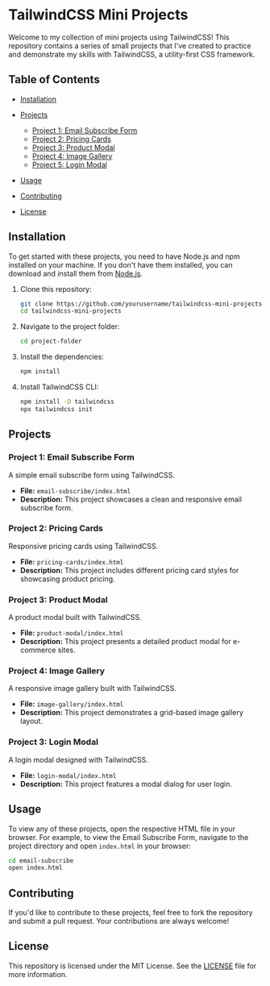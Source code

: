# TailwindCSS Mini Projects

Welcome to my collection of mini projects using TailwindCSS! This repository contains a series of small projects that I've created to practice and demonstrate my skills with TailwindCSS, a utility-first CSS framework.

## Table of Contents

- [Installation](#installation)
- [Projects](#projects)
  - [Project 1: Email Subscribe Form](#project-1-email-subscribe-form)
  - [Project 2: Pricing Cards](#project-2-pricing-cards)
  - [Project 3: Product Modal](#project-3-product-modal)
  - [Project 4: Image Gallery](#project-4-image-gallery)
  - [Project 5: Login Modal](#project-5-login-modal)

- [Usage](#usage)
- [Contributing](#contributing)
- [License](#license)

## Installation

To get started with these projects, you need to have Node.js and npm installed on your machine. If you don't have them installed, you can download and install them from [Node.js](https://nodejs.org/).

1. Clone this repository:

   ```bash
   git clone https://github.com/yourusername/tailwindcss-mini-projects.git
   cd tailwindcss-mini-projects
   ```

2. Navigate to the project folder:

   ```bash
   cd project-folder
   ```

3. Install the dependencies:

   ```bash
   npm install
   ```

4. Install TailwindCSS CLI:

   ```bash
   npm install -D tailwindcss
   npx tailwindcss init
   ```

## Projects

### Project 1: Email Subscribe Form

A simple email subscribe form using TailwindCSS.

- **File:** `email-subscribe/index.html`
- **Description:** This project showcases a clean and responsive email subscribe form.

### Project 2: Pricing Cards

Responsive pricing cards using TailwindCSS.

- **File:** `pricing-cards/index.html`
- **Description:** This project includes different pricing card styles for showcasing product pricing.

### Project 3: Product Modal

A product modal built with TailwindCSS.

- **File:** `product-modal/index.html`
- **Description:** This project presents a detailed product modal for e-commerce sites.
  
 ### Project 4: Image Gallery

A responsive image gallery built with TailwindCSS.

- **File:** `image-gallery/index.html`
- **Description:** This project demonstrates a grid-based image gallery layout.

### Project 3: Login Modal

A login modal designed with TailwindCSS.

- **File:** `login-modal/index.html`
- **Description:** This project features a modal dialog for user login.


## Usage

To view any of these projects, open the respective HTML file in your browser. For example, to view the Email Subscribe Form, navigate to the project directory and open `index.html` in your browser:

```bash
cd email-subscribe
open index.html
```

## Contributing

If you'd like to contribute to these projects, feel free to fork the repository and submit a pull request. Your contributions are always welcome!

## License

This repository is licensed under the MIT License. See the [LICENSE](LICENSE) file for more information.

